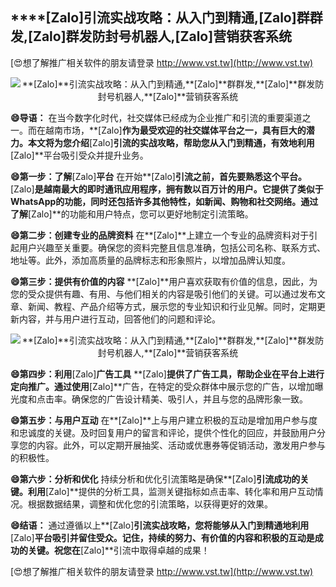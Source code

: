 ## ****[Zalo]**引流实战攻略：从入门到精通,**[Zalo]**群群发,**[Zalo]**群发防封号机器人,**[Zalo]**营销获客系统**

[😍想了解推广相关软件的朋友请登录 http://www.vst.tw](http://www.vst.tw)

 <center><img src="https://vst.tw/MP4/tuiguang/png/6.png" alt="**[Zalo]**引流实战攻略：从入门到精通,**[Zalo]**群群发,**[Zalo]**群发防封号机器人,**[Zalo]**营销获客系统"></center>

**😄导语：**
在当今数字化时代，社交媒体已经成为企业推广和引流的重要渠道之一。而在越南市场，**[Zalo]**作为最受欢迎的社交媒体平台之一，具有巨大的潜力。本文将为您介绍**[Zalo]**引流的实战攻略，帮助您从入门到精通，有效地利用**[Zalo]**平台吸引受众并提升业务。

**😄第一步：了解**[Zalo]**平台**
在开始**[Zalo]**引流之前，首先要熟悉这个平台。**[Zalo]**是越南最大的即时通讯应用程序，拥有数以百万计的用户。它提供了类似于WhatsApp的功能，同时还包括许多其他特性，如新闻、购物和社交网络。通过了解**[Zalo]**的功能和用户特点，您可以更好地制定引流策略。

**😄第二步：创建专业的品牌资料**
在**[Zalo]**上建立一个专业的品牌资料对于引起用户兴趣至关重要。确保您的资料完整且信息准确，包括公司名称、联系方式、地址等。此外，添加高质量的品牌标志和形象照片，以增加品牌认知度。

**😄第三步：提供有价值的内容**
**[Zalo]**用户喜欢获取有价值的信息，因此，为您的受众提供有趣、有用、与他们相关的内容是吸引他们的关键。可以通过发布文章、新闻、教程、产品介绍等方式，展示您的专业知识和行业见解。同时，定期更新内容，并与用户进行互动，回答他们的问题和评论。

 <center><img src="https://vst.tw/MP4/tuiguang/png/6.png" alt="**[Zalo]**引流实战攻略：从入门到精通,**[Zalo]**群群发,**[Zalo]**群发防封号机器人,**[Zalo]**营销获客系统"></center>

**😄第四步：利用**[Zalo]**广告工具**
**[Zalo]**提供了广告工具，帮助企业在平台上进行定向推广。通过使用**[Zalo]**广告，在特定的受众群体中展示您的广告，以增加曝光度和点击率。确保您的广告设计精美、吸引人，并且与您的品牌形象一致。

**😄第五步：与用户互动**
在**[Zalo]**上与用户建立积极的互动是增加用户参与度和忠诚度的关键。及时回复用户的留言和评论，提供个性化的回应，并鼓励用户分享您的内容。此外，可以定期开展抽奖、活动或优惠券等促销活动，激发用户参与的积极性。

**😄第六步：分析和优化**
持续分析和优化引流策略是确保**[Zalo]**引流成功的关键。利用**[Zalo]**提供的分析工具，监测关键指标如点击率、转化率和用户互动情况。根据数据结果，调整和优化您的引流策略，以获得更好的效果。

**😄结语：**
通过遵循以上**[Zalo]**引流实战攻略，您将能够从入门到精通地利用**[Zalo]**平台吸引并留住受众。记住，持续的努力、有价值的内容和积极的互动是成功的关键。祝您在**[Zalo]**引流中取得卓越的成果！

[😍想了解推广相关软件的朋友请登录 http://www.vst.tw](http://www.vst.tw)



